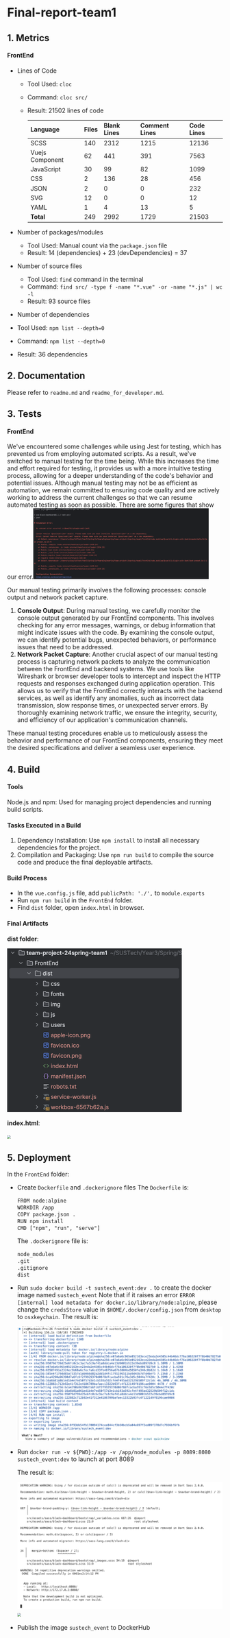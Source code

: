 # Final-report-team1

## 1. Metrics

#### FrontEnd

- Lines of Code 

  - Tool Used: `cloc`

  - Command: `cloc src/`

  - Result: 21502 lines of code

    | Language        | Files | Blank Lines | Comment Lines | Code Lines |
    | --------------- | ----- | ----------- | ------------- | ---------- |
    | SCSS            | 140   | 2312        | 1215          | 12136      |
    | Vuejs Component | 62    | 441         | 391           | 7563       |
    | JavaScript      | 30    | 99          | 82            | 1099       |
    | CSS             | 2     | 136         | 28            | 456        |
    | JSON            | 2     | 0           | 0             | 232        |
    | SVG             | 12    | 0           | 0             | 12         |
    | YAML            | 1     | 4           | 13            | 5          |
    | **Total**       | 249   | 2992        | 1729          | 21503      |

- Number of packages/modules 

  - Tool Used: Manual count via the `package.json` file
  - Result: 14 (dependencies) + 23 (devDependencies) = 37

- Number of source files

  - Tool Used: `find` command in the terminal
  - Command: `find src/ -type f -name "*.vue" -or -name "*.js" | wc -l`
  - Result: 93 source files

-  Number of dependencies

  - Tool Used: `npm list --depth=0`
  - Command: `npm list --depth=0`
  - Result: 36 dependencies

## 2. Documentation

Please refer to `readme.md` and `readme_for_developer.md`.

## 3. Tests

#### FrontEnd

We've encountered some challenges while using Jest for testing, which has prevented us from employing automated scripts. As a result, we've switched to manual testing for the time being. While this increases the time and effort required for testing, it provides us with a more intuitive testing process, allowing for a deeper understanding of the code's behavior and potential issues. Although manual testing may not be as efficient as automation, we remain committed to ensuring code quality and are actively working to address the current challenges so that we can resume automated testing as soon as possible. There are some figures that show our error.<img src="pics/test_error.png" style="zoom:40%;" />

Our manual testing primarily involves the following processes: console output and network packet capture.

1. **Console Output**: During manual testing, we carefully monitor the console output generated by our FrontEnd components. This involves checking for any error messages, warnings, or debug information that might indicate issues with the code. By examining the console output, we can identify potential bugs, unexpected behaviors, or performance issues that need to be addressed.
2. **Network Packet Capture**: Another crucial aspect of our manual testing process is capturing network packets to analyze the communication between the FrontEnd and backend systems. We use tools like Wireshark or browser developer tools to intercept and inspect the HTTP requests and responses exchanged during application operation. This allows us to verify that the FrontEnd correctly interacts with the backend services, as well as identify any anomalies, such as incorrect data transmission, slow response times, or unexpected server errors. By thoroughly examining network traffic, we ensure the integrity, security, and efficiency of our application's communication channels.

These manual testing procedures enable us to meticulously assess the behavior and performance of our FrontEnd components, ensuring they meet the desired specifications and deliver a seamless user experience.

## 4. Build

#### Tools

Node.js and npm: Used for managing project dependencies and running build scripts.

#### Tasks Executed in a Build

1. Dependency Installation: Use `npm install` to install all necessary dependencies for the project.
2. Compilation and Packaging: Use `npm run build` to compile the source code and produce the final deployable artifacts.

#### Build Process

- In the `vue.config.js` file, add `publicPath: './',` to `module.exports`
- Run `npm run build` in the `FrontEnd` folder.
- Find `dist` folder, open `index.html` in browser.

#### Final Artifacts

**dist folder**:

<img src="pics/build_dist.png" style="zoom:50%;" />

**index.html**:

<img src="pics/build_index.png" style="zoom:50%;" />

## 5. Deployment

In the `FrontEnd` folder:
- Create `Dockerfile` and `.dockerignore` files
  The `Dockerfile` is:
  ```
  FROM node:alpine
  WORKDIR /app
  COPY package.json .
  RUN npm install
  CMD ["npm", "run", "serve"]
  ```
  The `.dockerignore` file is:
  ```
  node_modules
  .git
  .gitignore
  dist
  ```
  
- Run `sudo docker build -t sustech_event:dev .` to create the docker image named `sustech_event`
  Note that if it raises an error `ERROR [internal] load metadata for docker.io/library/node:alpine`, please change the `credsStore` value in `$HOME/.docker/config.json` from `desktop` to `osxkeychain`.
  The result is:
  
  <img src="pics/dockerBuild.png" style="zoom:50%;" />
  
- Run `docker run -v ${PWD}:/app -v /app/node_modules -p 8089:8080 sustech_event:dev` to launch at port 8089

    The result is:

    <img src="pics/dockerRun.png" style="zoom:50%;" />

    <img src="pics/dockerSuccess.png" style="zoom:50%;" />

- Publish the image `sustech_event` to DockerHub